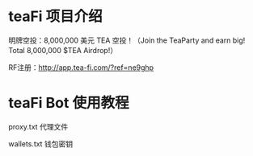 # teaFi 项目介绍
明牌空投：8,000,000 美元 TEA 空投！（Join the TeaParty and earn big! Total 8,000,000 $TEA Airdrop!）

RF注册：http://app.tea-fi.com/?ref=ne9ghp

# teaFi Bot 使用教程
proxy.txt 代理文件

wallets.txt 钱包密钥

